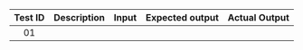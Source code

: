 |Test ID|Description|Input|Expected output|Actual Output|
|:-----:|:---------:|:---:|:-------------:|:-----------:|
|01|
